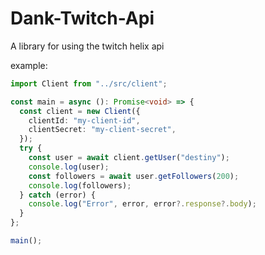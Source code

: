 # Dank-Twitch-Api

A library for using the twitch helix api

example:

```ts
import Client from "../src/client";

const main = async (): Promise<void> => {
  const client = new Client({
    clientId: "my-client-id",
    clientSecret: "my-client-secret",
  });
  try {
    const user = await client.getUser("destiny");
    console.log(user);
    const followers = await user.getFollowers(200);
    console.log(followers);
  } catch (error) {
    console.log("Error", error, error?.response?.body);
  }
};

main();
```
